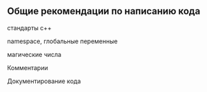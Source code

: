 ## Общие рекомендации по написанию кода

стандарты с++

namespace, глобальные переменные

магические числа

Комментарии

Документирование кода

